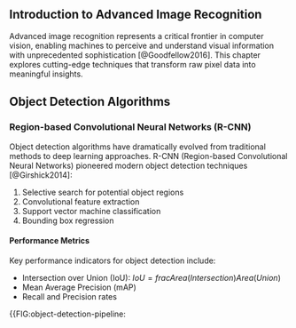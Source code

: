 ## Introduction to Advanced Image Recognition

Advanced image recognition represents a critical frontier in computer vision, enabling machines to perceive and understand visual information with unprecedented sophistication [@Goodfellow2016]. This chapter explores cutting-edge techniques that transform raw pixel data into meaningful insights.

## Object Detection Algorithms

### Region-based Convolutional Neural Networks (R-CNN)

Object detection algorithms have dramatically evolved from traditional methods to deep learning approaches. R-CNN (Region-based Convolutional Neural Networks) pioneered modern object detection techniques [@Girshick2014]:

1. Selective search for potential object regions
2. Convolutional feature extraction
3. Support vector machine classification
4. Bounding box regression

#### Performance Metrics

Key performance indicators for object detection include:
- Intersection over Union (IoU): $IoU = frac{Area(Intersection)}{Area(Union)}$
- Mean Average Precision (mAP)
- Recall and Precision rates

{{FIG:object-detection-pipeline: